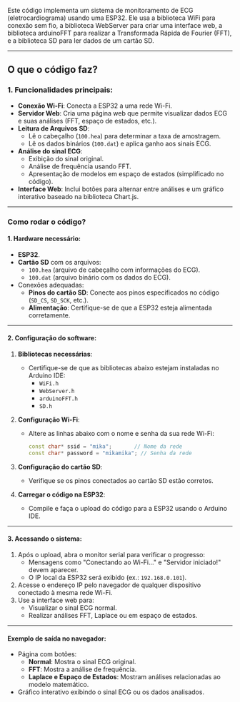 Este código implementa um sistema de monitoramento de ECG (eletrocardiograma) usando uma ESP32. Ele usa a biblioteca WiFi para conexão sem fio, a biblioteca WebServer para criar uma interface web, a biblioteca arduinoFFT para realizar a Transformada Rápida de Fourier (FFT), e a biblioteca SD para ler dados de um cartão SD.

---

## **O que o código faz?**

### **1. Funcionalidades principais:**
- **Conexão Wi-Fi**: Conecta a ESP32 a uma rede Wi-Fi.
- **Servidor Web**: Cria uma página web que permite visualizar dados ECG e suas análises (FFT, espaço de estados, etc.).
- **Leitura de Arquivos SD**:
  - Lê o cabeçalho (`100.hea`) para determinar a taxa de amostragem.
  - Lê os dados binários (`100.dat`) e aplica ganho aos sinais ECG.
- **Análise do sinal ECG**:
  - Exibição do sinal original.
  - Análise de frequência usando FFT.
  - Apresentação de modelos em espaço de estados (simplificado no código).
- **Interface Web**: Inclui botões para alternar entre análises e um gráfico interativo baseado na biblioteca Chart.js.

---

### **Como rodar o código?**

#### **1. Hardware necessário:**
- **ESP32**.
- **Cartão SD** com os arquivos:
  - `100.hea` (arquivo de cabeçalho com informações do ECG).
  - `100.dat` (arquivo binário com os dados do ECG).
- Conexões adequadas:
  - **Pinos do cartão SD**: Conecte aos pinos especificados no código (`SD_CS`, `SD_SCK`, etc.).
  - **Alimentação**: Certifique-se de que a ESP32 esteja alimentada corretamente.

---

#### **2. Configuração do software:**

1. **Bibliotecas necessárias**:
   - Certifique-se de que as bibliotecas abaixo estejam instaladas no Arduino IDE:
     - `WiFi.h`
     - `WebServer.h`
     - `arduinoFFT.h`
     - `SD.h`

2. **Configuração Wi-Fi**:
   - Altere as linhas abaixo com o nome e senha da sua rede Wi-Fi:
     ```cpp
     const char* ssid = "mika";       // Nome da rede
     const char* password = "mikamika"; // Senha da rede
     ```

3. **Configuração do cartão SD**:
   - Verifique se os pinos conectados ao cartão SD estão corretos.

4. **Carregar o código na ESP32**:
   - Compile e faça o upload do código para a ESP32 usando o Arduino IDE.

---

#### **3. Acessando o sistema:**
1. Após o upload, abra o monitor serial para verificar o progresso:
   - Mensagens como "Conectando ao Wi-Fi..." e "Servidor iniciado!" devem aparecer.
   - O IP local da ESP32 será exibido (ex.: `192.168.0.101`).
2. Acesse o endereço IP pelo navegador de qualquer dispositivo conectado à mesma rede Wi-Fi.
3. Use a interface web para:
   - Visualizar o sinal ECG normal.
   - Realizar análises FFT, Laplace ou em espaço de estados.

---

#### **Exemplo de saída no navegador:**
- Página com botões:
  - **Normal**: Mostra o sinal ECG original.
  - **FFT**: Mostra a análise de frequência.
  - **Laplace e Espaço de Estados**: Mostram análises relacionadas ao modelo matemático.
- Gráfico interativo exibindo o sinal ECG ou os dados analisados.

